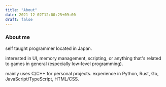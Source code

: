 ```yaml
---
title: "About"
date: 2021-12-02T12:00:25+09:00
draft: false
---
```


### About me

self taught programmer located in Japan.

interested in UI, memory management, scripting, or anything that's related to games in general (especially low-level programming).

mainly uses C/C++ for personal projects. experience in Python, Rust, Go, JavaScript/TypeScript, HTML/CSS.
